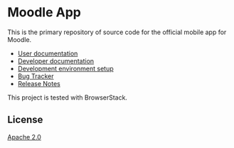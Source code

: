Moodle App
=================

This is the primary repository of source code for the official mobile app for Moodle.

* [User documentation](https://docs.moodle.org/en/Moodle_app)
* [Developer documentation](https://moodledev.io/general/app)
* [Development environment setup](https://moodledev.io/general/app/development/setup)
* [Bug Tracker](https://tracker.moodle.org/browse/MOBILE)
* [Release Notes](https://moodledev.io/general/app_releases)

This project is tested with BrowserStack.

License
-------

[Apache 2.0](http://www.apache.org/licenses/LICENSE-2.0)
